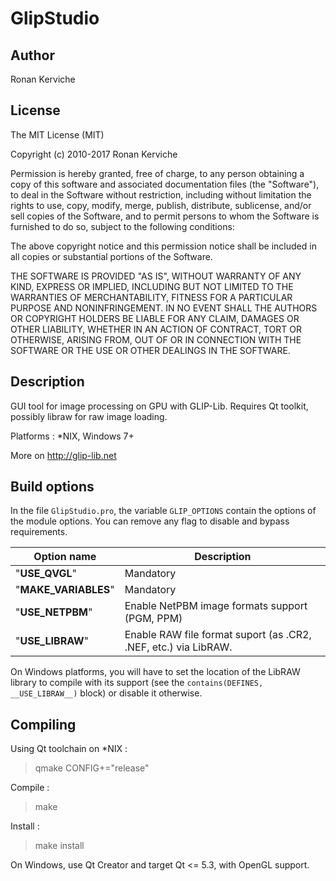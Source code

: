 GlipStudio
==============

Author
--------------
Ronan Kerviche

License
--------------
The MIT License (MIT)

Copyright (c) 2010-2017 Ronan Kerviche

Permission is hereby granted, free of charge, to any person obtaining a copy
of this software and associated documentation files (the "Software"), to deal
in the Software without restriction, including without limitation the rights
to use, copy, modify, merge, publish, distribute, sublicense, and/or sell
copies of the Software, and to permit persons to whom the Software is
furnished to do so, subject to the following conditions:

The above copyright notice and this permission notice shall be included in
all copies or substantial portions of the Software.

THE SOFTWARE IS PROVIDED "AS IS", WITHOUT WARRANTY OF ANY KIND, EXPRESS OR
IMPLIED, INCLUDING BUT NOT LIMITED TO THE WARRANTIES OF MERCHANTABILITY,
FITNESS FOR A PARTICULAR PURPOSE AND NONINFRINGEMENT. IN NO EVENT SHALL THE
AUTHORS OR COPYRIGHT HOLDERS BE LIABLE FOR ANY CLAIM, DAMAGES OR OTHER
LIABILITY, WHETHER IN AN ACTION OF CONTRACT, TORT OR OTHERWISE, ARISING FROM,
OUT OF OR IN CONNECTION WITH THE SOFTWARE OR THE USE OR OTHER DEALINGS IN
THE SOFTWARE.

Description
--------------
GUI tool for image processing on GPU with GLIP-Lib. Requires Qt toolkit, possibly libraw for raw image loading.

Platforms : *NIX, Windows 7+

More on http://glip-lib.net

Build options
--------------
In the file `GlipStudio.pro`, the variable `GLIP_OPTIONS` contain the options of the module options. You can remove any flag to disable and bypass requirements.

| Option name          | Description |
| -------------------- | ----- |
| "__USE_QVGL__"       | Mandatory |
| "__MAKE_VARIABLES__" | Mandatory |
| "__USE_NETPBM__"     | Enable NetPBM image formats support (PGM, PPM) |
| "__USE_LIBRAW__"     | Enable RAW file format suport (as .CR2, .NEF, etc.) via LibRAW. |

On Windows platforms, you will have to set the location of the LibRAW library to compile with its support (see the `contains(DEFINES, __USE_LIBRAW__)` block) or disable it otherwise.

Compiling
--------------
Using Qt toolchain on *NIX :

> qmake CONFIG+="release"

Compile :

> make

Install :

> make install

On Windows, use Qt Creator and target Qt <= 5.3, with OpenGL support.

